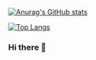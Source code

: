 [![Anurag's GitHub stats](https://github-readme-stats.vercel.app/api?username=vito-royeca)](https://github.com/anuraghazra/github-readme-stats)

[![Top Langs](https://github-readme-stats.vercel.app/api/top-langs/?username=vito-royeca)](https://github.com/anuraghazra/github-readme-stats)

### Hi there 👋

<!--
**vito-royeca/vito-royeca** is a ✨ _special_ ✨ repository because its `README.md` (this file) appears on your GitHub profile.

Here are some ideas to get you started:

- 🔭 I’m currently working on ...
- 🌱 I’m currently learning ...
- 👯 I’m looking to collaborate on ...
- 🤔 I’m looking for help with ...
- 💬 Ask me about ...
- 📫 How to reach me: ...
- 😄 Pronouns: ...
- ⚡ Fun fact: ...
-->
